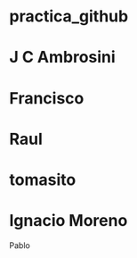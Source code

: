 # practica_github

J C Ambrosini
=======
Francisco
=======
Raul
=======
tomasito
=======
Ignacio Moreno
=======
Pablo
